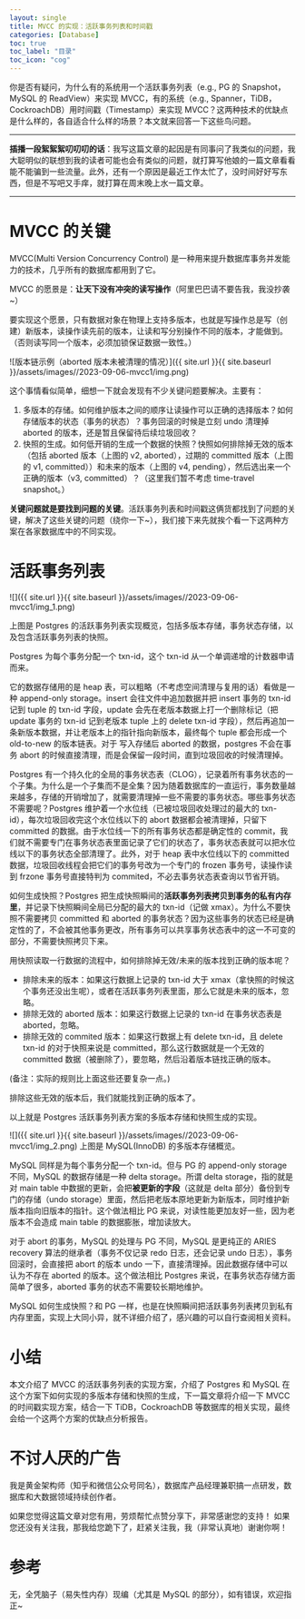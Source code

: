 ```yaml
---
layout: single 
title: MVCC 的实现：活跃事务列表和时间戳
categories: [Database]
toc: true
toc_label: "目录"
toc_icon: "cog"
---
```


你是否有疑问，为什么有的系统用一个活跃事务列表（e.g., PG 的 Snapshot，MySQL 的 ReadView）来实现 MVCC，有的系统（e.g., Spanner，TiDB，CockroachDB）用时间戳（Timestamp）来实现 MVCC？这两种技术的优缺点是什么样的，各自适合什么样的场景？本文就来回答一下这些鸟问题。

----

**插播一段絮絮絮叨叨叨的话**：我写这篇文章的起因是有同事问了我类似的问题，我大聪明似的联想到我的读者可能也会有类似的问题，就打算写他娘的一篇文章看看能不能骗到一些流量。此外，还有一个原因是最近工作太忙了，没时间好好写东西，但是不写吧又手痒，就打算在周末晚上水一篇文章。

----

# MVCC 的关键
MVCC(Multi Version Concurrency Control) 是一种用来提升数据库事务并发能力的技术，几乎所有的数据库都用到了它。

MVCC 的愿景是：**让天下没有冲突的读写操作**（阿里巴巴请不要告我，我没抄袭~）

要实现这个愿景，只有数据对象在物理上支持多版本，也就是写操作总是写（创建）新版本，读操作读先前的版本，让读和写分别操作不同的版本，才能做到。（否则读写同一个版本，必须加锁保证数据一致性。）

![版本链示例（aborted 版本未被清理的情况）]({{ site.url }}{{ site.baseurl }}/assets/images//2023-09-06-mvcc1/img.png)

这个事情看似简单，细想一下就会发现有不少关键问题要解决。主要有：
1. 多版本的存储。如何维护版本之间的顺序让读操作可以正确的选择版本？如何存储版本的状态（事务的状态）？事务回滚的时候是立刻 undo 清理掉 aborted 的版本，还是暂且保留待后续垃圾回收？
2. 快照的生成。如何低开销的生成一个数据的快照？快照如何排除掉无效的版本（包括 aborted 版本（上图的 v2, aborted），过期的 committed 版本（上图的 v1, committed））和未来的版本（上图的 v4, pending），然后选出来一个正确的版本（v3, committed）？（这里我们暂不考虑 time-travel snapshot。）

**关键问题就是要找到问题的关键**。活跃事务列表和时间戳这俩货都找到了问题的关键，解决了这些关键的问题（绕你一下~），我们接下来先就挨个看一下这两种方案在各家数据库中的不同实现。

# 活跃事务列表

![]({{ site.url }}{{ site.baseurl }}/assets/images//2023-09-06-mvcc1/img_1.png)

上图是 Postgres 的活跃事务列表实现概览，包括多版本存储，事务状态存储，以及包含活跃事务列表的快照。

Postgres 为每个事务分配一个 txn-id，这个 txn-id 从一个单调递增的计数器申请而来。

它的数据存储用的是 heap 表，可以粗略（不考虑空间清理与复用的话）看做是一种 append-only storage。insert 会往文件中追加数据并把 insert 事务的 txn-id 记到 tuple 的 txn-id 字段，update 会先在老版本数据上打一个删除标记（把 update 事务的 txn-id 记到老版本 tuple 上的 delete txn-id 字段），然后再追加一条新版本数据，并让老版本上的指针指向新版本，最终每个 tuple 都会形成一个 old-to-new 的版本链表。对于 写入存储后 aborted 的数据，postgres 不会在事务 abort 的时候直接清理，而是会保留一段时间，直到垃圾回收的时候清理掉。

Postgres 有一个持久化的全局的事务状态表（CLOG），记录着所有事务状态的一个子集。为什么是一个子集而不是全集？因为随着数据库的一直运行，事务数量越来越多，存储的开销增加了，就需要清理掉一些不需要的事务状态。哪些事务状态不需要呢？Postgres 维护着一个水位线（已被垃圾回收处理过的最大的 txn-id），每次垃圾回收完这个水位线以下的 abort 数据都会被清理掉，只留下 committed 的数据。由于水位线一下的所有事务状态都是确定性的 commit，我们就不需要专门在事务状态表里面记录了它们的状态了，事务状态表就可以把水位线以下的事务状态全部清理了。此外，对于 heap 表中水位线以下的 committed 数据，垃圾回收线程会把它们的事务号改为一个专门的 frozen 事务号，读操作读到 frzone 事务号直接特判为 commited，不必去事务状态表查询以节省开销。

如何生成快照？Postgres 把生成快照瞬间的**活跃事务列表拷贝到事务的私有内存里**，并记录下快照瞬间全局已分配的最大的 txn-id（记做 xmax）。为什么不要快照不需要拷贝 committed 和 aborted 的事务状态？因为这些事务的状态已经是确定性的了，不会被其他事务更改，所有事务可以共享事务状态表中的这一不可变的部分，不需要快照拷贝下来。

用快照读取一行数据的流程中，如何排除掉无效/未来的版本找到正确的版本呢？
- 排除未来的版本：如果这行数据上记录的 txn-id 大于 xmax（拿快照的时候这个事务还没出生呢），或者在活跃事务列表里面，那么它就是未来的版本，忽略。
- 排除无效的 aborted 版本：如果这行数据上记录的 txn-id 在事务状态表是 aborted，忽略。
- 排除无效的 commited 版本：如果这行数据上有 delete txn-id，且 delete txn-id 的对于快照来说是 committed，那么这行数据就是一个无效的 committed 数据（被删除了），要忽略，然后沿着版本链找正确的版本。

(备注：实际的规则比上面这些还要复杂一点。)
  
排除这些无效的版本后，我们就能找到正确的版本了。
  
以上就是 Postgres 活跃事务列表方案的多版本存储和快照生成的实现。

![]({{ site.url }}{{ site.baseurl }}/assets/images//2023-09-06-mvcc1/img_2.png)
上图是 MySQL(InnoDB) 的多版本存储概览。

MySQL 同样是为每个事务分配一个 txn-id。但与 PG 的 append-only storage 不同，MySQL 的数据存储是一种 delta storage。所谓 delta storage，指的就是对 main table 中数据的更新，会把**被更新的字段**（这就是 delta 部分）备份到专门的存储（undo storage）里面，然后把老版本原地更新为新版本，同时维护新版本指向旧版本的指针。这个做法相比 PG 来说，对读性能更加友好一些，因为老版本不会造成 main table 的数据膨胀，增加读放大。

对于 abort 的事务，MySQL 的处理与 PG 不同，MySQL 是更纯正的 ARIES recovery 算法的继承者（事务不仅记录 redo 日志，还会记录 undo 日志），事务回滚时，会直接把 abort 的版本 undo 一下，直接清理掉。因此数据存储中可以认为不存在 aborted 的版本。这个做法相比 Postgres 来说，在事务状态存储方面简单了很多，aborted 事务的状态不需要较长期地维护。

MySQL 如何生成快照？和 PG 一样，也是在快照瞬间把活跃事务列表拷贝到私有内存里面，实现上大同小异，就不详细介绍了，感兴趣的可以自行查阅相关资料。

# 小结
本文介绍了 MVCC 的活跃事务列表的实现方案，介绍了 Postgres 和 MySQL 在这个方案下如何实现的多版本存储和快照的生成，下一篇文章将介绍一下 MVCC 的时间戳实现方案，结合一下  TiDB，CockroachDB 等数据库的相关实现，最终会给一个这两个方案的优缺点分析报告。

# 不讨人厌的广告
我是黄金架构师（知乎和微信公众号同名），数据库产品经理兼职搞一点研发，数据库和大数据领域持续创作者。

如果您觉得这篇文章对您有用，劳烦帮忙点赞分享下，非常感谢您的支持！
如果您还没有关注我，那我给您跪下了，赶紧关注我，我（非常认真地）谢谢你啊！

# 参考
无，全凭脑子（易失性内存）现编（尤其是 MySQL 的部分），如有错误，欢迎指正~

